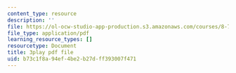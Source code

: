 ```yaml
---
content_type: resource
description: ''
file: https://ol-ocw-studio-app-production.s3.amazonaws.com/courses/8-701-introduction-to-nuclear-and-particle-physics-fall-2020/b73c1f8a94ef4be2b27dff393007f471_k2-dTdj5wkk.pdf
file_type: application/pdf
learning_resource_types: []
resourcetype: Document
title: 3play pdf file
uid: b73c1f8a-94ef-4be2-b27d-ff393007f471
---
```

